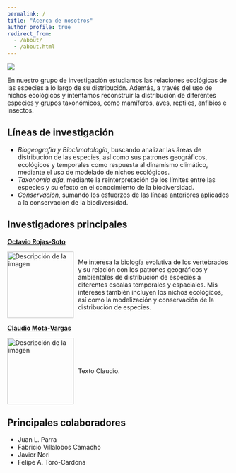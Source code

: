 ```yaml
---
permalink: /
title: "Acerca de nosotros"
author_profile: true
redirect_from: 
  - /about/
  - /about.html
---
```

![](https://labbioclim.github.io/bioclimat/images/grupo.png)

En nuestro grupo de investigación estudiamos las relaciones ecológicas de las especies a lo largo de su distribución. Además, a través del uso de nichos ecológicos y intentamos reconstruir la distribución de diferentes especies y grupos taxonómicos, como mamíferos, aves, reptiles, anfibios e insectos. 

Líneas de investigación
------
* *Biogeografía y Bioclimatología*, buscando analizar las áreas de distribución de las especies, así como sus patrones geográficos, ecológicos y temporales como respuesta al dinamismo climático, mediante el uso de modelado de nichos ecológicos.
* *Taxonomía alfa*, mediante la reinterpretación de los límites entre las especies y su efecto en el conocimiento de la biodiversidad.
* *Conservación*, sumando los esfuerzos de las líneas anteriores aplicados a la conservación de la biodiversidad.

Investigadores principales
------
[**Octavio Rojas-Soto**](https://www.researchgate.net/profile/Octavio-Rojas-Soto)

<div style="display: flex; align-items: center;">
  <img src="https://labbioclim.github.io/bioclimat/images/octavio.png" alt="Descripción de la imagen" width="150" style="margin-right: 10px;">
  <p>Me interesa la biología evolutiva de los vertebrados y su relación con los patrones geográficos y ambientales de distribución de especies a diferentes escalas temporales y espaciales. Mis intereses también incluyen los nichos ecológicos, así como la modelización y conservación de la distribución de especies.</p>
</div>


[**Claudio Mota-Vargas**](https://www.researchgate.net/profile/Claudio-Mota-Vargas)

<div style="display: flex; align-items: center;">
  <img src="https://labbioclim.github.io/bioclimat/images/claudio.png" alt="Descripción de la imagen" width="150" style="margin-right: 10px;">
  <p> Texto Claudio.</p>
</div>

Principales colaboradores
------
* Juan L. Parra
* Fabricio Villalobos Camacho
* Javier Nori
* Felipe A. Toro-Cardona

